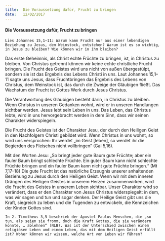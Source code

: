```yaml
---
title:  Die Voraussetzung dafür, Frucht zu bringen
date:   12/02/2017
---
```


#### Die Voraussetzung dafür, Frucht zu bringen 

`Lies Johannes 15,1–11: Warum kann Frucht nur aus einer lebendigen Beziehung zu Jesus, dem Weinstock, entstehen? Warum ist es so wichtig, in Jesus zu bleiben? Wie können wir in ihm bleiben?` 

Das erste Geheimnis, als Christ echte Früchte zu bringen, ist, in Christus zu bleiben. Von Christus getrennt können wir keine echte christliche Frucht bringen. Die Frucht des Geistes wird uns nicht von außen übergestülpt, sondern sie ist das Ergebnis des Lebens Christi in uns. Laut Johannes 15,1–11 sagte uns Jesus, dass Fruchtbringen das Ergebnis des Lebens von Christus, dem Weinstock ist, das durch die Zweige der Gläubigen fließt. Das Wachstum der Frucht ist Gottes Werk durch Jesus Christus. 

Die Verantwortung des Gläubigen besteht darin, in Christus zu bleiben. Wenn Christus in unseren Gedanken wohnt, wird er in unseren Handlungen sichtbar werden. Jesus lebt sein Leben in uns. Das Leben, das Christus lebte, wird in uns hervorgebracht werden in dem Sinn, dass wir seinen Charakter widerspiegeln. 

Die Frucht des Geistes ist der Charakter Jesu, der durch den Heiligen Geist in den Nachfolgern Christi gebildet wird. Wenn Christus in uns wohnt, so wird uns versprochen: Ihr werdet „im Geist [leben], so werdet ihr die Begierden des Fleisches nicht vollbringen“ (Gal 5,16). 

Mit den Worten Jesu: „So bringt jeder gute Baum gute Früchte; aber ein fauler Baum bringt schlechte Früchte. Ein guter Baum kann nicht schlechte Früchte bringen und ein fauler Baum kann nicht gute Früchte bringen.“ (Mt 7,17–18) Die gute Frucht ist das natürliche Erzeugnis unserer anhaltenden Beziehung zu Jesus durch den Heiligen Geist. Wenn wir mit dem inneren Drängen des Heiligen Geistes in unserem Herzen zusammenwirken, wird die Frucht des Geistes in unserem Leben sichtbar. Unser Charakter wird so verändert, dass er den Charakter von Jesus Christus widerspiegelt: in dem, was wir sagen und tun und sogar denken. Der Heilige Geist gibt uns die Kraft, siegreich zu leben und die Tugenden zu entwickeln, die Kennzeichen der Kinder Gottes sind. 

`In 2. Timotheus 3,5 beschrieb der Apostel Paulus Menschen, die „so tun, als seien sie fromm, doch die Kraft Gottes, die sie verändern könnte, … ablehnen“ (NLB). Was ist der Unterschied zwischen einem religiösen Leben und einem Leben, das mit dem Heiligen Geist erfüllt ist? Woher können wir wissen, welche Art von Leben wir führen?` 
